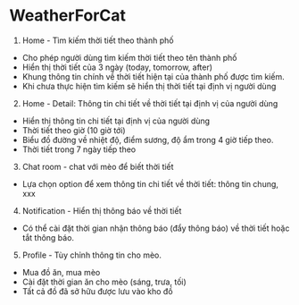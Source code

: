 # WeatherForCat
1. Home - Tìm kiếm thời tiết theo thành phố

  - Cho phép người dùng tìm kiếm thời tiết theo tên thành phố
  - Hiển thị thời tiết của 3 ngày (today, tomorrow, after)
  - Khung thông tin chính về thời tiết hiện tại của thành phố được tìm kiếm.
  - Khi chưa thực hiện tìm kiếm sẽ hiển thị thời tiết tại định vị người dùng
2. Home - Detail: Thông tin chi tiết về thời tiết tại định vị của người dùng
- Hiển thị thông tin chi tiết tại định vị của người dùng
- Thời tiết theo giờ (10 giờ tới)
- Biểu đồ đường về nhiệt độ, điểm sương, độ ẩm trong 4 giờ tiếp theo.
- Thời tiết trong 7 ngày tiếp theo
3. Chat room - chat với mèo để biết thời tiết
- Lựa chọn option để xem thông tin chi tiết về thời tiết: thông tin chung, xxx
4. Notification - Hiển thị thông báo về thời tiết
- Có thể cài đặt thời gian nhận thông báo (đẩy thông báo) về thời tiết hoặc tắt thông báo.
5. Profile - Tùy chỉnh thông tin cho mèo.
- Mua đồ ăn, mua mèo
- Cài đặt thời gian ăn cho mèo (sáng, trưa, tối)
- Tất cả đồ đã sở hữu được lưu vào kho đồ
